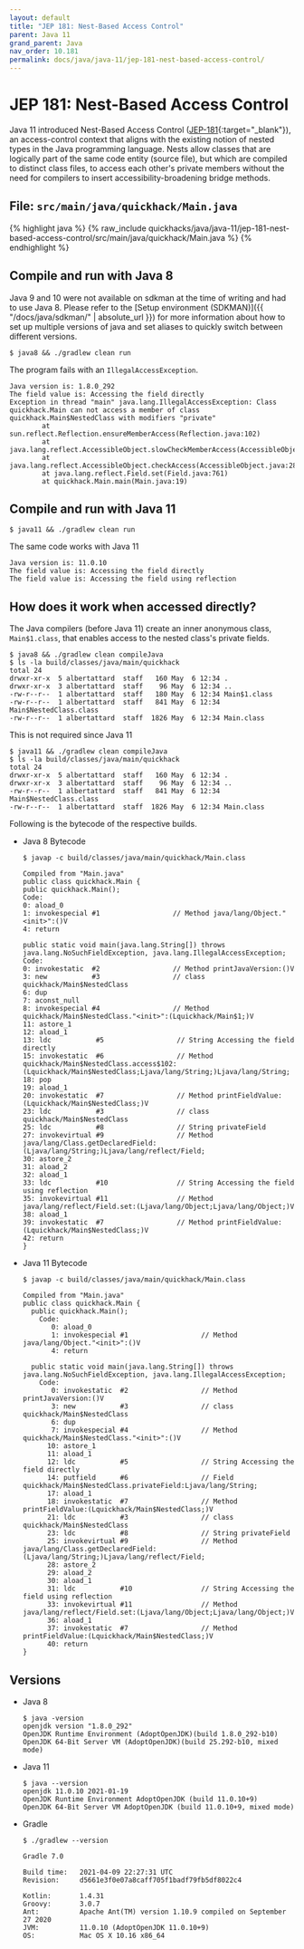 ```yaml
---
layout: default
title: "JEP 181: Nest-Based Access Control"
parent: Java 11
grand_parent: Java
nav_order: 10.181
permalink: docs/java/java-11/jep-181-nest-based-access-control/
---
```


# JEP 181: Nest-Based Access Control

Java 11 introduced Nest-Based Access Control ([JEP-181](https://openjdk.java.net/jeps/181){:target="_blank"}), an
access-control context that aligns with the existing notion of nested types in the Java programming language. Nests
allow classes that are logically part of the same code entity (source file), but which are compiled to distinct class
files, to access each other's private members without the need for compilers to insert accessibility-broadening bridge
methods.

## File: `src/main/java/quickhack/Main.java`

{% highlight java %}
{% raw_include quickhacks/java/java-11/jep-181-nest-based-access-control/src/main/java/quickhack/Main.java %}
{% endhighlight %}

## Compile and run with Java 8

Java 9 and 10 were not available on sdkman at the time of writing and had to use Java 8. Please refer to
the [Setup environment (SDKMAN)]({{ "/docs/java/sdkman/" | absolute_url }}) for more information about how to set up
multiple versions of java and set aliases to quickly switch between different versions.

```console
$ java8 && ./gradlew clean run
```

The program fails with an `IllegalAccessException`.

```console
Java version is: 1.8.0_292
The field value is: Accessing the field directly
Exception in thread "main" java.lang.IllegalAccessException: Class quickhack.Main can not access a member of class quickhack.Main$NestedClass with modifiers "private"
        at sun.reflect.Reflection.ensureMemberAccess(Reflection.java:102)
        at java.lang.reflect.AccessibleObject.slowCheckMemberAccess(AccessibleObject.java:296)
        at java.lang.reflect.AccessibleObject.checkAccess(AccessibleObject.java:288)
        at java.lang.reflect.Field.set(Field.java:761)
        at quickhack.Main.main(Main.java:19)
```

## Compile and run with Java 11

```console
$ java11 && ./gradlew clean run
```

The same code works with Java 11

```console
Java version is: 11.0.10
The field value is: Accessing the field directly
The field value is: Accessing the field using reflection
```

## How does it work when accessed directly?

The Java compilers (before Java 11) create an inner anonymous class, `Main$1.class`, that enables access to the nested
class's private fields.

```console
$ java8 && ./gradlew clean compileJava
$ ls -la build/classes/java/main/quickhack
total 24
drwxr-xr-x  5 albertattard  staff   160 May  6 12:34 .
drwxr-xr-x  3 albertattard  staff    96 May  6 12:34 ..
-rw-r--r--  1 albertattard  staff   180 May  6 12:34 Main$1.class
-rw-r--r--  1 albertattard  staff   841 May  6 12:34 Main$NestedClass.class
-rw-r--r--  1 albertattard  staff  1826 May  6 12:34 Main.class
```

This is not required since Java 11

```console
$ java11 && ./gradlew clean compileJava
$ ls -la build/classes/java/main/quickhack
total 24
drwxr-xr-x  5 albertattard  staff   160 May  6 12:34 .
drwxr-xr-x  3 albertattard  staff    96 May  6 12:34 ..
-rw-r--r--  1 albertattard  staff   841 May  6 12:34 Main$NestedClass.class
-rw-r--r--  1 albertattard  staff  1826 May  6 12:34 Main.class
```

Following is the bytecode of the respective builds.

- Java 8 Bytecode

  ```console
  $ javap -c build/classes/java/main/quickhack/Main.class
  
  Compiled from "Main.java"
  public class quickhack.Main {
  public quickhack.Main();
  Code:
  0: aload_0
  1: invokespecial #1                  // Method java/lang/Object."<init>":()V
  4: return
  
  public static void main(java.lang.String[]) throws java.lang.NoSuchFieldException, java.lang.IllegalAccessException;
  Code:
  0: invokestatic  #2                  // Method printJavaVersion:()V
  3: new           #3                  // class quickhack/Main$NestedClass
  6: dup
  7: aconst_null
  8: invokespecial #4                  // Method quickhack/Main$NestedClass."<init>":(Lquickhack/Main$1;)V
  11: astore_1
  12: aload_1
  13: ldc           #5                  // String Accessing the field directly
  15: invokestatic  #6                  // Method quickhack/Main$NestedClass.access$102:(Lquickhack/Main$NestedClass;Ljava/lang/String;)Ljava/lang/String;
  18: pop
  19: aload_1
  20: invokestatic  #7                  // Method printFieldValue:(Lquickhack/Main$NestedClass;)V
  23: ldc           #3                  // class quickhack/Main$NestedClass
  25: ldc           #8                  // String privateField
  27: invokevirtual #9                  // Method java/lang/Class.getDeclaredField:(Ljava/lang/String;)Ljava/lang/reflect/Field;
  30: astore_2
  31: aload_2
  32: aload_1
  33: ldc           #10                 // String Accessing the field using reflection
  35: invokevirtual #11                 // Method java/lang/reflect/Field.set:(Ljava/lang/Object;Ljava/lang/Object;)V
  38: aload_1
  39: invokestatic  #7                  // Method printFieldValue:(Lquickhack/Main$NestedClass;)V
  42: return
  }
  ```

- Java 11 Bytecode

  ```console
  $ javap -c build/classes/java/main/quickhack/Main.class
  
  Compiled from "Main.java"
  public class quickhack.Main {
    public quickhack.Main();
      Code:
         0: aload_0
         1: invokespecial #1                  // Method java/lang/Object."<init>":()V
         4: return
  
    public static void main(java.lang.String[]) throws java.lang.NoSuchFieldException, java.lang.IllegalAccessException;
      Code:
         0: invokestatic  #2                  // Method printJavaVersion:()V
         3: new           #3                  // class quickhack/Main$NestedClass
         6: dup
         7: invokespecial #4                  // Method quickhack/Main$NestedClass."<init>":()V
        10: astore_1
        11: aload_1
        12: ldc           #5                  // String Accessing the field directly
        14: putfield      #6                  // Field quickhack/Main$NestedClass.privateField:Ljava/lang/String;
        17: aload_1
        18: invokestatic  #7                  // Method printFieldValue:(Lquickhack/Main$NestedClass;)V
        21: ldc           #3                  // class quickhack/Main$NestedClass
        23: ldc           #8                  // String privateField
        25: invokevirtual #9                  // Method java/lang/Class.getDeclaredField:(Ljava/lang/String;)Ljava/lang/reflect/Field;
        28: astore_2
        29: aload_2
        30: aload_1
        31: ldc           #10                 // String Accessing the field using reflection
        33: invokevirtual #11                 // Method java/lang/reflect/Field.set:(Ljava/lang/Object;Ljava/lang/Object;)V
        36: aload_1
        37: invokestatic  #7                  // Method printFieldValue:(Lquickhack/Main$NestedClass;)V
        40: return
  }
  ```

## Versions

- Java 8

  ```console
  $ java -version
  openjdk version "1.8.0_292"
  OpenJDK Runtime Environment (AdoptOpenJDK)(build 1.8.0_292-b10)
  OpenJDK 64-Bit Server VM (AdoptOpenJDK)(build 25.292-b10, mixed mode)
  ```

- Java 11

  ```console
  $ java --version
  openjdk 11.0.10 2021-01-19
  OpenJDK Runtime Environment AdoptOpenJDK (build 11.0.10+9)
  OpenJDK 64-Bit Server VM AdoptOpenJDK (build 11.0.10+9, mixed mode)
  ```

- Gradle

  ```console
  $ ./gradlew --version

  Gradle 7.0

  Build time:   2021-04-09 22:27:31 UTC
  Revision:     d5661e3f0e07a8caff705f1badf79fb5df8022c4

  Kotlin:       1.4.31
  Groovy:       3.0.7
  Ant:          Apache Ant(TM) version 1.10.9 compiled on September 27 2020
  JVM:          11.0.10 (AdoptOpenJDK 11.0.10+9)
  OS:           Mac OS X 10.16 x86_64
  ```
